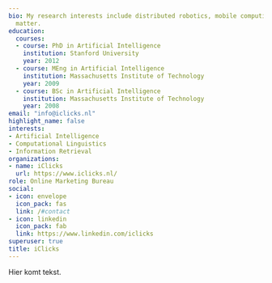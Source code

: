 ```yaml
---
bio: My research interests include distributed robotics, mobile computing and programmable
  matter.
education:
  courses:
  - course: PhD in Artificial Intelligence
    institution: Stanford University
    year: 2012
  - course: MEng in Artificial Intelligence
    institution: Massachusetts Institute of Technology
    year: 2009
  - course: BSc in Artificial Intelligence
    institution: Massachusetts Institute of Technology
    year: 2008
email: "info@iclicks.nl"
highlight_name: false
interests:
- Artificial Intelligence
- Computational Linguistics
- Information Retrieval
organizations:
- name: iClicks
  url: https://www.iclicks.nl/
role: Online Marketing Bureau
social:
- icon: envelope
  icon_pack: fas
  link: /#contact
- icon: linkedin
  icon_pack: fab
  link: https://www.linkedin.com/iclicks
superuser: true
title: iClicks
---
```


Hier komt tekst.
